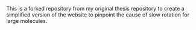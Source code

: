This is a forked repository from my original thesis repository to create a simplified version of the website to pinpoint the cause of slow rotation for large molecules. 

